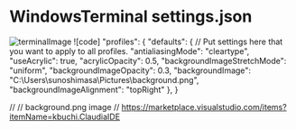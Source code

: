 # WindowsTerminal settings.json
![terminalImage](https://user-images.githubusercontent.com/65854707/83344324-1728b680-a340-11ea-8c2d-95307a1b2f32.png)
![code]
"profiles":
    {
        "defaults":
        {
            // Put settings here that you want to apply to all profiles.
            "antialiasingMode": "cleartype",
            "useAcrylic": true,
            "acrylicOpacity": 0.5,
            "backgroundImageStretchMode": "uniform",
            "backgroundImageOpacity": 0.3,
            "backgroundImage": "C:\\Users\\sunoshimasa\\Pictures\\background.png",
            "backgroundImageAlignment": "topRight"
        },
    }

//
// background.png image 
// https://marketplace.visualstudio.com/items?itemName=kbuchi.ClaudiaIDE
